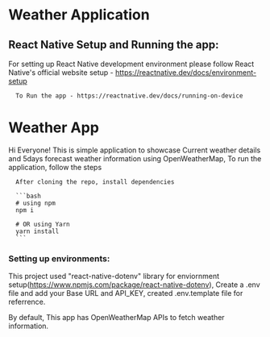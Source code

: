 # Weather Application

## React Native Setup and Running the app:

For setting up React Native development environment please follow React Native's official website
setup - https://reactnative.dev/docs/environment-setup

      To Run the app - https://reactnative.dev/docs/running-on-device

# Weather App

Hi Everyone! This is simple application to showcase Current weather details and 5days forecast weather information using OpenWeatherMap, To run the application, follow the steps

      After cloning the repo, install dependencies

      ```bash
      # using npm
      npm i

      # OR using Yarn
      yarn install
      ```

### Setting up environments:

This project used "react-native-dotenv" library for enviornment setup(https://www.npmjs.com/package/react-native-dotenv), Create a .env file and add your Base URL and API_KEY, created .env.template file for referrence.

By default, This app has OpenWeatherMap APIs to fetch weather information.
